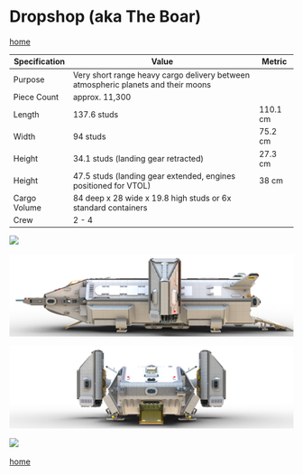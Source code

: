 # Dropshop (aka The Boar)

[home](../README.md)

| Specification | Value | Metric |
|---------------|-------|--------|
| Purpose | Very short range heavy cargo delivery between atmospheric planets and their moons ||
| Piece Count | approx. 11,300 ||
| Length | 137.6 studs | 110.1 cm |
| Width | 94 studs | 75.2 cm |
| Height | 34.1 studs (landing gear retracted) | 27.3 cm |
| Height | 47.5 studs (landing gear extended, engines positioned for VTOL) | 38 cm |
| Cargo Volume | 84 deep x 28 wide x 19.8 high studs or 6x standard containers ||
| Crew | 2 - 4 ||

![](dropship_1.png)

![](dropship_2.png)

![](dropship_3.png)

![](dropship-frame.png)

[home](../README.md)